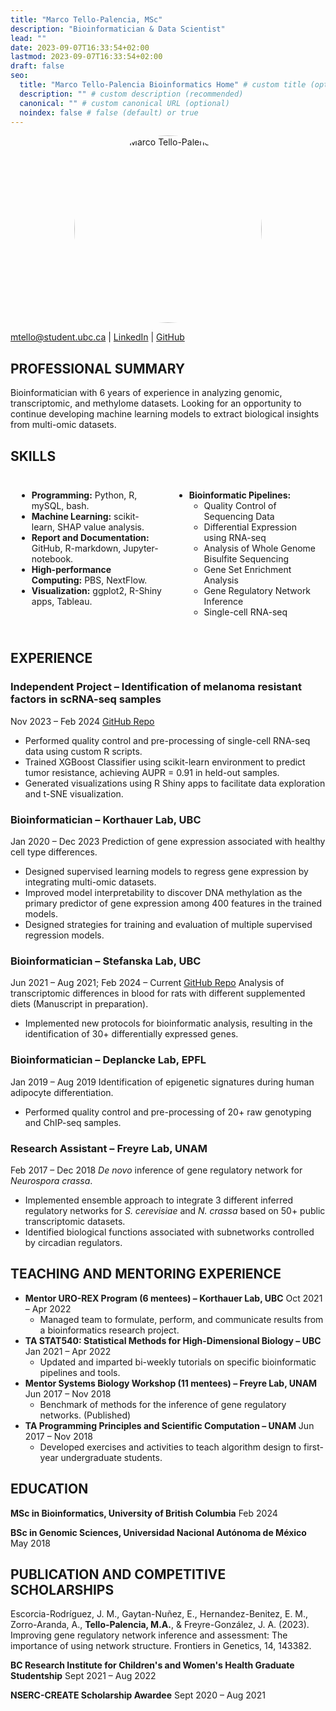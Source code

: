 ```yaml
---
title: "Marco Tello-Palencia, MSc"
description: "Bioinformatician & Data Scientist"
lead: ""
date: 2023-09-07T16:33:54+02:00
lastmod: 2023-09-07T16:33:54+02:00
draft: false
seo:
  title: "Marco Tello-Palencia Bioinformatics Home" # custom title (optional)
  description: "" # custom description (recommended)
  canonical: "" # custom canonical URL (optional)
  noindex: false # false (default) or true
---
```


<div style="text-align: center;">
  <img src="/images/marcotello_profile_picture.png" alt="Marco Tello-Palencia" style="width: 300px; height: 300px; border-radius: 50%;">
</div>

[mtello@student.ubc.ca](mailto:mtello@student.ubc.ca) | [LinkedIn](https://linkedin.com/in/marco-tello-palencia) | [GitHub](https://github.com/mtello22)

## PROFESSIONAL SUMMARY
Bioinformatician with 6 years of experience in analyzing genomic, transcriptomic, and methylome datasets. Looking for an opportunity to continue developing machine learning models to extract biological insights from multi-omic datasets.

## SKILLS

<div style="display: flex; flex-wrap: wrap; justify-content: space-between;">
  <div style="flex: 1; padding: 10px;">
    <ul>
      <li><strong>Programming:</strong> Python, R, mySQL, bash.</li>
      <li><strong>Machine Learning:</strong> scikit-learn, SHAP value analysis.</li>
      <li><strong>Report and Documentation:</strong> GitHub, R-markdown, Jupyter-notebook.</li>
      <li><strong>High-performance Computing:</strong> PBS, NextFlow.</li>
      <li><strong>Visualization:</strong> ggplot2, R-Shiny apps, Tableau.</li>
    </ul>
  </div>
  <div style="flex: 1; padding: 10px;">
    <ul>
      <li><strong>Bioinformatic Pipelines:</strong>
        <ul>
          <li>Quality Control of Sequencing Data</li>
          <li>Differential Expression using RNA-seq</li>
          <li>Analysis of Whole Genome Bisulfite Sequencing</li>
          <li>Gene Set Enrichment Analysis</li>
          <li>Gene Regulatory Network Inference</li>
          <li>Single-cell RNA-seq</li>
        </ul>
      </li>
    </ul>
  </div>
</div>

## EXPERIENCE

### Independent Project – Identification of melanoma resistant factors in scRNA-seq samples
Nov 2023 – Feb 2024
[GitHub Repo](https://github.com/your_repo)
- Performed quality control and pre-processing of single-cell RNA-seq data using custom R scripts.
- Trained XGBoost Classifier using scikit-learn environment to predict tumor resistance, achieving AUPR = 0.91 in held-out samples.
- Generated visualizations using R Shiny apps to facilitate data exploration and t-SNE visualization.

### Bioinformatician – Korthauer Lab, UBC
Jan 2020 – Dec 2023
Prediction of gene expression associated with healthy cell type differences.
- Designed supervised learning models to regress gene expression by integrating multi-omic datasets.
- Improved model interpretability to discover DNA methylation as the primary predictor of gene expression among 400 features in the trained models.
- Designed strategies for training and evaluation of multiple supervised regression models.

### Bioinformatician – Stefanska Lab, UBC
Jun 2021 – Aug 2021; Feb 2024 – Current
[GitHub Repo](https://github.com/your_repo)
Analysis of transcriptomic differences in blood for rats with different  supplemented diets (Manuscript in preparation).
- Implemented new protocols for bioinformatic analysis, resulting in the identification of 30+ differentially expressed genes.

### Bioinformatician – Deplancke Lab, EPFL
Jan 2019 – Aug 2019
Identification of epigenetic signatures during human adipocyte differentiation.
- Performed quality control and pre-processing of 20+ raw genotyping and ChIP-seq samples.

### Research Assistant – Freyre Lab, UNAM
Feb 2017 – Dec 2018
*De novo* inference of gene regulatory network for *Neurospora crassa*.
- Implemented ensemble approach to integrate 3 different inferred regulatory networks for *S. cerevisiae* and *N. crassa* based on 50+ public transcriptomic datasets.
- Identified biological functions associated with subnetworks controlled by circadian regulators.

## TEACHING AND MENTORING EXPERIENCE
- **Mentor URO-REX Program (6 mentees) – Korthauer Lab, UBC**
  Oct 2021 – Apr 2022
  - Managed team to formulate, perform, and communicate results from a bioinformatics research project.
- **TA STAT540: Statistical Methods for High-Dimensional Biology – UBC**
  Jan 2021 – Apr 2022
  - Updated and imparted bi-weekly tutorials on specific bioinformatic pipelines and tools.
- **Mentor Systems Biology Workshop (11 mentees) – Freyre Lab, UNAM**
  Jun 2017 – Nov 2018
  - Benchmark of methods for the inference of gene regulatory networks. (Published)
- **TA Programming Principles and Scientific Computation – UNAM**
  Jun 2017 – Nov 2018
  - Developed exercises and activities to teach algorithm design to first-year undergraduate students.

## EDUCATION
**MSc in Bioinformatics, University of British Columbia**
Feb 2024

**BSc in Genomic Sciences, Universidad Nacional Autónoma de México**
May 2018

## PUBLICATION AND COMPETITIVE SCHOLARSHIPS

Escorcia-Rodríguez, J. M., Gaytan-Nuñez, E., Hernandez-Benitez, E. M., Zorro-Aranda, A., **Tello-Palencia, M.A.**, & Freyre-González, J. A. (2023). Improving gene regulatory network inference and assessment: The importance of using network structure. Frontiers in Genetics, 14, 143382.

**BC Research Institute for Children's and Women's Health Graduate Studentship**
Sept 2021 – Aug 2022

**NSERC-CREATE Scholarship Awardee**
Sept 2020 – Aug 2021
